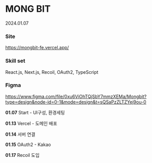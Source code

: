 # MONG BIT

2024.01.07

### Site

https://mongbit-fe.vercel.app/

### Skill set

React.js, Next.js, Recoil, OAuth2, TypeScript

### Figma

https://www.figma.com/file/0xu6ViOhTQjSbY7mmzXEMa/Mongbit?type=design&node-id=0-1&mode=design&t=sQSaPzZLTZYej9ou-0

**01.07**  Start - UI구성, 환경세팅

**01.13**  Vercel - 도메인 배포

**01.14**  서버 연결

**01.15**  OAuth2 - Kakao 

**01.17**  Recoil 도입
